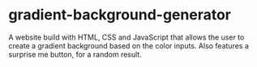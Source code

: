# gradient-background-generator
A website build with HTML, CSS and JavaScript that allows the user to create a gradient background based on the color inputs. Also features a surprise me button, for a random result.
